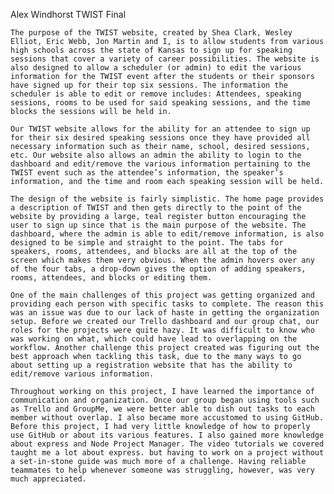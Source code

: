 
Alex Windhorst
TWIST Final

	The purpose of the TWIST website, created by Shea Clark, Wesley Elliot, Eric Webb, Jon Martin and I, is to allow students from various high schools across the state of Kansas to sign up for speaking sessions that cover a variety of career possibilities. The website is also designed to allow a scheduler (or admin) to edit the various information for the TWIST event after the students or their sponsors have signed up for their top six sessions. The information the scheduler is able to edit or remove includes: Attendees, speaking sessions, rooms to be used for said speaking sessions, and the time blocks the sessions will be held in.
  
	Our TWIST website allows for the ability for an attendee to sign up for their six desired speaking sessions once they have provided all necessary information such as their name, school, desired sessions, etc. Our website also allows an admin the ability to login to the dashboard and edit/remove the various information pertaining to the TWIST event such as the attendee’s information, the speaker’s information, and the time and room each speaking session will be held.
  
	The design of the website is fairly simplistic. The home page provides a description of TWIST and then gets directly to the point of the website by providing a large, teal register button encouraging the user to sign up since that is the main purpose of the website. The dashboard, where the admin is able to edit/remove information, is also designed to be simple and straight to the point. The tabs for speakers, rooms, attendees, and blocks are all at the top of the screen which makes them very obvious. When the admin hovers over any of the four tabs, a drop-down gives the option of adding speakers, rooms, attendees, and blocks or editing them.
  
	One of the main challenges of this project was getting organized and providing each person with specific tasks to complete. The reason this was an issue was due to our lack of haste in getting the organization setup. Before we created our Trello dashboard and our group chat, our roles for the projects were quite hazy. It was difficult to know who was working on what, which could have lead to overlapping on the workflow. Another challenge this project created was figuring out the best approach when tackling this task, due to the many ways to go about setting up a registration website that has the ability to edit/remove various information.
  
	Throughout working on this project, I have learned the importance of communication and organization. Once our group began using tools such as Trello and GroupMe, we were better able to dish out tasks to each member without overlap. I also became more accustomed to using GitHub. Before this project, I had very little knowledge of how to properly use GitHub or about its various features. I also gained more knowledge about express and Node Project Manager. The video tutorials we covered taught me a lot about express. but having to work on a project without a set-in-stone guide was much more of a challenge. Having reliable teammates to help whenever someone was struggling, however, was very much appreciated.
